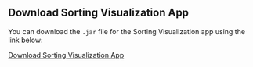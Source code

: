 ## Download Sorting Visualization App

You can download the `.jar` file for the Sorting Visualization app using the link below:

[Download Sorting Visualization App](https://raw.githubusercontent.com/fernandog555/QuickSortVisualization/main/QuickSortVisualization.jar)

